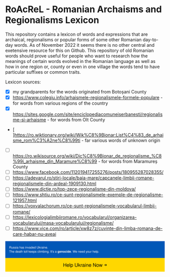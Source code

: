 # RoAcReL - Romanian Archaisms and Regionalisms Lexicon

This repository contains a lexicon of words and expressions that are archaical, regionalisms or popular forms of some other Romanian day-to-day words. As of November 2022 it seems there is no other central and exetensive resource for this on Github. This repository of old Romanian words should prove useful for people who want to research how the meanings of certain words evolved in the Romanian language as well as how in one region or, county or even in one village the words tend to have particular suffixes or common traits.

Lexicon sources:
  - [x] my grandparents for the words originated from Botoșani County
  - [x] https://www.colegiu.info/arhaismele-regionalismele-formele-populare - for words from various regions of the country
  - [x] https://sites.google.com/site/enciclopediacomuneiserbanesti/regionalisme-si-arhaisme - for words from Olt County
  - [ ]https://ro.wiktionary.org/wiki/Wik%C8%9Bionar:List%C4%83_de_arhaisme_rom%C3%A2ne%C8%99ti - far various words of unknown origin
  - [ ] https://ro.wikisource.org/wiki/Dic%C8%9Bionar_de_regionalisme_%C8%99i_arhaisme_din_Maramure%C8%99 - for words from Maramureș County
  - [ ] https://www.facebook.com/112019417255276/posts/180955287028355/
  - [ ] https://adevarul.ro/stiri-locale/baia-mare/capcanele-limbii-romane-regionalismele-din-ardeal-1909130.html
  - [ ] https://www.dictie.ro/top-zece-regionalisme-din-moldova/
  - [ ] https://www.shtiu.ro/ce-sunt-regionalismele-exemple-de-regionalisme-121957.html
  - [ ] https://voxvalachorum.ro/ce-sunt-regionalismele-vocabularul-limbii-romane/
  - [ ] https://lexicologialimbiiromane.ro/vocabularul/organizarea-vocabularului/masa-vocabularului/regionalisme/
  - [ ] https://www.vice.com/ro/article/xw8z7z/cuvinte-din-limba-romana-de-care-habar-nu-aveai
  
[![Stand With Ukraine](https://raw.githubusercontent.com/vshymanskyy/StandWithUkraine/main/banner2-direct.svg)](https://stand-with-ukraine.pp.ua)
